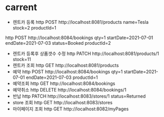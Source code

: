 # carrent

- 렌트카 등록
http POST http://localhost:8081/products name=Tesla stock=2 productId=1 

http POST http://localhost:8084/bookings qty=1 startDate=2021-07-01 endDate=2021-07-03 status=Booked productId=2
- 렌트카 등록후 상품갯수 수정 
http PATCH http://localhost:8081/products/1 stock=11
- 렌트카 조회
http GET http://localhost:8081/products
- 예약
http POST http://localhost:8084/bookings qty=1 startDate=2021-07-01 endDate=2021-07-03 productId=1
- 예약조회
http GET http://localhost:8084/bookings
- 예약취소
http DELETE http://localhost:8084/bookings/1
- 반납
http PATCH http://localhost:8083/stores/1 status=Returned
- store 조회
http GET http://localhost:8083/stores
- 마이페이지 조회
http GET http://localhost:8082/myPages
